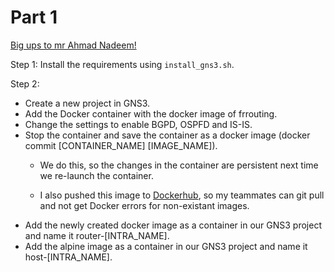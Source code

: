 # Part 1

[Big ups to mr Ahmad Nadeem!](https://www.youtube.com/watch?v=D4nk5VSUelg)

Step 1:
Install the requirements using `install_gns3.sh`.

Step 2:
* Create a new project in GNS3.
* Add the Docker container with the docker image of frrouting.
* Change the settings to enable BGPD, OSPFD and IS-IS.
* Stop the container and save the container as a docker image (docker commit [CONTAINER_NAME] [IMAGE_NAME]).
    * We do this, so the changes in the container are persistent next time we re-launch the container.
    
    * I also pushed this image to [Dockerhub](https://hub.docker.com/repository/docker/peerdebakker/badass-gns3), so my teammates can git pull and not get Docker errors for non-existant images.
* Add the newly created docker image as a container in our GNS3 project and name it router-[INTRA_NAME].
* Add the alpine image as a container in our GNS3 project and name it host-[INTRA_NAME].
